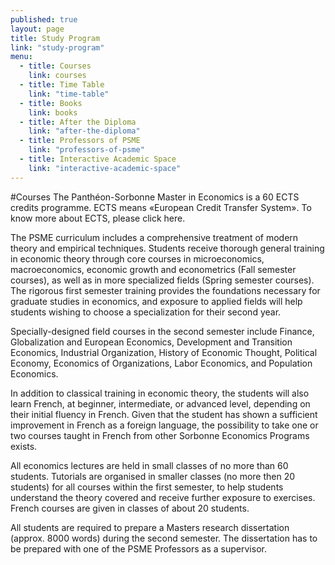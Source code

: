 ```yaml
---
published: true
layout: page
title: Study Program
link: "study-program"
menu: 
  - title: Courses
    link: courses
  - title: Time Table
    link: "time-table"
  - title: Books
    link: books
  - title: After the Diploma
    link: "after-the-diploma"
  - title: Professors of PSME
    link: "professors-of-psme"
  - title: Interactive Academic Space
    link: "interactive-academic-space"
---
```


#Courses<a id="courses"></a>
The Panthéon-Sorbonne Master in Economics is a 60 ECTS credits programme. ECTS means «European Credit Transfer System». To know more about ECTS, please click here.
 
 
The PSME curriculum includes a comprehensive treatment of modern theory and empirical techniques. Students receive thorough general training in economic theory through core courses in microeconomics, macroeconomics, economic growth and econometrics (Fall semester courses), as well as in more specialized fields (Spring semester courses). The rigorous first semester training provides the foundations necessary for graduate studies in economics, and exposure to applied fields will help students wishing to choose a specialization for their second year.
 
 
Specially-designed field courses in the second semester include Finance, Globalization and European Economics, Development and Transition Economics, Industrial Organization, History of Economic Thought, Political Economy, Economics of Organizations, Labor Economics, and Population Economics.
 
 
In addition to classical training in economic theory, the students will also learn French, at beginner, intermediate, or advanced level, depending on their initial fluency in French.
Given that the student has shown a sufficient improvement in French as a foreign language, the possibility to take one or two courses taught in French from other Sorbonne Economics Programs exists.
 
 
All economics lectures are held in small classes of no more than 60 students. Tutorials are organised in smaller classes (no more then 20 students) for all courses within the first semester, to help students understand the theory covered and receive further exposure to exercises. French courses are given in classes of about 20 students.
 
 
All students are required to prepare a Masters research dissertation (approx. 8000 words) during the second semester. The dissertation has to be prepared with one of the PSME Professors as a supervisor.
